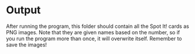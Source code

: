 # Output

After running the program, this folder should contain all the Spot It! cards as PNG images. Note that they are given names based on the number, so if you run the program more than once, it will overwrite itself. Remember to save the images!
